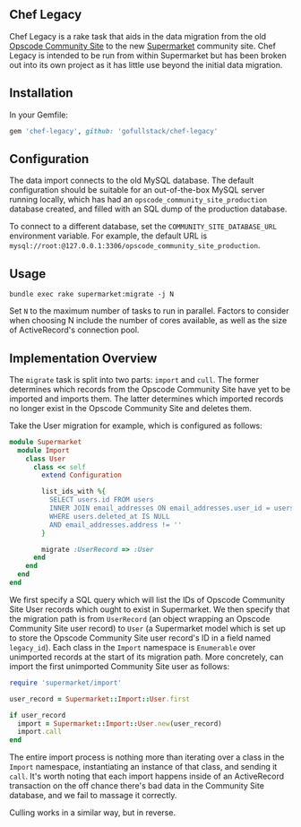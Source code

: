 ## Chef Legacy

Chef Legacy is a rake task that aids in the data migration from the old [Opscode Community Site](community.opscode.com)
to the new [Supermarket](https://github.com/opscode/supermarket) community site. Chef Legacy is intended to be run from
within Supermarket but has been broken out into its own project as it has little use beyond the initial data migration.

## Installation

In your Gemfile:

```ruby
gem 'chef-legacy', github: 'gofullstack/chef-legacy'
```

## Configuration

The data import connects to the old MySQL database. The default configuration should be suitable for an out-of-the-box MySQL server running locally, which has had an `opscode_community_site_production` database created, and filled with an SQL dump of the production database.

To connect to a different database, set the `COMMUNITY_SITE_DATABASE_URL` environment variable. For example, the default URL is `mysql://root:@127.0.0.1:3306/opscode_community_site_production`.

## Usage

`bundle exec rake supermarket:migrate -j N`

Set `N` to the maximum number of tasks to run in parallel. Factors to consider when choosing N include the number of cores available, as well as the size of ActiveRecord's connection pool.

## Implementation Overview

The `migrate` task is split into two parts: `import` and `cull`. The former determines which records from the Opscode Community Site have yet to be imported and imports them. The latter determines which imported records no longer exist in the Opscode Community Site and deletes them.

Take the User migration for example, which is configured as follows:

```ruby
module Supermarket
  module Import
    class User
      class << self
        extend Configuration

        list_ids_with %{
          SELECT users.id FROM users
          INNER JOIN email_addresses ON email_addresses.user_id = users.id
          WHERE users.deleted_at IS NULL
          AND email_addresses.address != ''
        }

        migrate :UserRecord => :User
      end
    end
  end
end
```

We first specify a SQL query which will list the IDs of Opscode Community Site User records which ought to exist in Supermarket. We then specify that the migration path is from `UserRecord` (an object wrapping an Opscode Community Site user record) to `User` (a Supermarket model which is set up to store the Opscode Community Site user record's ID in a field named `legacy_id`). Each class in the `Import` namespace is `Enumerable` over unimported records at the start of its migration path. More concretely, can import the first unimported Community Site user as follows:

```ruby
require 'supermarket/import'

user_record = Supermarket::Import::User.first

if user_record
  import = Supermarket::Import::User.new(user_record)
  import.call
end
```

The entire import process is nothing more than iterating over a class in the `Import` namespace, instantiating an instance of that class, and sending it `call`. It's worth noting that each import happens inside of an ActiveRecord transaction on the off chance there's bad data in the Community Site database, and we fail to massage it correctly.

Culling works in a similar way, but in reverse.

